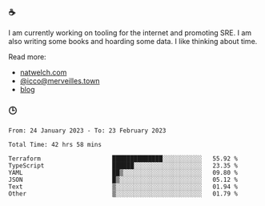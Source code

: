### ☕

I am currently working on tooling for the internet and promoting SRE. I am also writing some books and hoarding some data. I like thinking about time. 

Read more:

 - [natwelch.com](https://natwelch.com)
 - [@icco@merveilles.town](https://merveilles.town/@icco)
 - [blog](https://writing.natwelch.com)

### 🕒

<!--START_SECTION:waka-->

```text
From: 24 January 2023 - To: 23 February 2023

Total Time: 42 hrs 58 mins

Terraform                    ██████████████░░░░░░░░░░░   55.92 %
TypeScript                   ██████░░░░░░░░░░░░░░░░░░░   23.35 %
YAML                         ██▒░░░░░░░░░░░░░░░░░░░░░░   09.80 %
JSON                         █▒░░░░░░░░░░░░░░░░░░░░░░░   05.12 %
Text                         ▒░░░░░░░░░░░░░░░░░░░░░░░░   01.94 %
Other                        ▒░░░░░░░░░░░░░░░░░░░░░░░░   01.79 %
```

<!--END_SECTION:waka-->
